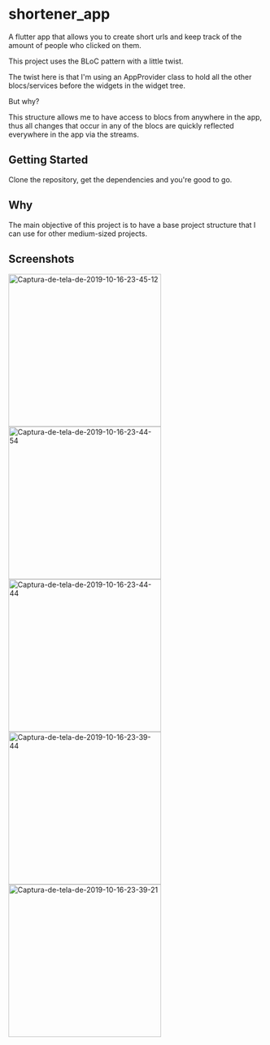 # shortener_app

A flutter app that allows you to create short urls and keep track of
the amount of people who clicked on them.

This project uses the BLoC pattern with a little twist.

The twist here is that I'm using an AppProvider class to hold all the 
other blocs/services before the widgets in the widget tree.

But why?

This structure allows me to have access to blocs from anywhere in 
the app, thus all changes that occur in any of the blocs are quickly 
reflected everywhere in the app via the streams.

## Getting Started

Clone the repository, get the dependencies and you're good to go.

## Why

The main objective of this project is to have a base project structure
that I can use for other medium-sized projects.

## Screenshots

<a href="https://ibb.co/Wpd9nyQ"><img src="https://i.ibb.co/BK7DLZm/Captura-de-tela-de-2019-10-16-23-45-12.png" alt="Captura-de-tela-de-2019-10-16-23-45-12" border="0" width=300></a>
<a href="https://ibb.co/zbX3WBn"><img src="https://i.ibb.co/CvbjpY1/Captura-de-tela-de-2019-10-16-23-44-54.png" alt="Captura-de-tela-de-2019-10-16-23-44-54" border="0" width=300></a>
<a href="https://ibb.co/njx6kK0"><img src="https://i.ibb.co/zZqQft5/Captura-de-tela-de-2019-10-16-23-44-44.png" alt="Captura-de-tela-de-2019-10-16-23-44-44" border="0" width=300></a>
<a href="https://ibb.co/s56DkLb"><img src="https://i.ibb.co/HNxM1mB/Captura-de-tela-de-2019-10-16-23-39-44.png" alt="Captura-de-tela-de-2019-10-16-23-39-44" border="0" width=300></a>
<a href="https://ibb.co/Cw834XZ"><img src="https://i.ibb.co/b6mMYyZ/Captura-de-tela-de-2019-10-16-23-39-21.png" alt="Captura-de-tela-de-2019-10-16-23-39-21" border="0" width=300></a>